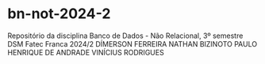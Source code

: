 # bn-not-2024-2
Repositório da disciplina Banco de Dados - Não Relacional, 3º semestre DSM Fatec Franca 2024/2
DÍMERSON FERREIRA
NATHAN BIZINOTO
PAULO HENRIQUE DE ANDRADE
VINÍCIUS RODRIGUES